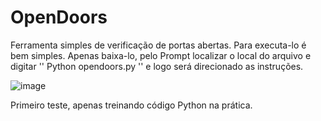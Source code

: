 # OpenDoors
Ferramenta simples de verificação de portas abertas.
Para executa-lo é bem simples. Apenas baixa-lo, pelo Prompt localizar o local do arquivo e digitar '' Python opendoors.py '' e logo será direcionado as instruções.

![image](https://github.com/user-attachments/assets/26fdeb0c-2f36-4017-a30d-706d6ddbb7be)

Primeiro teste, apenas treinando código Python na prática. 
